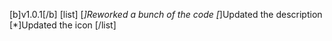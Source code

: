 [b]v1.0.1[/b]
[list]
[*]Reworked a bunch of the code
[*]Updated the description
[*]Updated the icon
[/list]